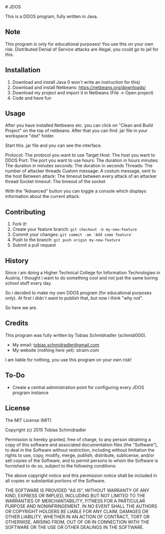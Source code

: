 <snippet>
  <content>
# JDOS

This is a DDOS program, fully written in Java.

## Note

This program is only for educational purposes!
You use this on your own risk. 
Distributed Denial of Service attacks are illegal, you could go to jail for this.


## Installation

1. Download and install Java (I won´t write an instruction for this)
2. Download and install Netbeans: https://netbeans.org/downloads/
3. Download my project and import it in Netbeans (File -> Open project)
4. Code and have fun


## Usage

After you have installed Netbeans etc. you can click on "Clean and Build Project" on the top of netbeans.
After that you can find .jar file in your workspace "dist" folder.

Start this .jar file and you can see the interface.

Protocol: The protocol you want to use
Target Host: The host you want to DDOS
Port: The port you want to use
hours: The duration in hours
minutes: The duration in minutes
seconds: The duration in seconds
Threads: The number of attacker threads
Custom message: A costum message, sent to the host
Between attack: The timeout between every attack of an attacker thread
Socket timeout: The timeout of the socket

With the "Advanced" button you can toggle a console which displays information about the current attack.


## Contributing

1. Fork it!
2. Create your feature branch: `git checkout -b my-new-feature`
3. Commit your changes: `git commit -am 'Add some feature'`
4. Push to the branch: `git push origin my-new-feature`
5. Submit a pull request


## History

Since i am doing a Higher Technical College for Information Technologies in Austria, I thought
i want to do something cool and not just the same boring school stuff every day.

So i decided to make my own DDOS program (for educational purposes only).
At first i didn´t want to publish that, but now i think "why not".

So here we are.


## Credits

This program was fully written by Tobias Schmidradler (schmidi000).

- My email: tobias.schmidradler@gmail.com
- My website (nothing here yet): straim.com

I am liable for nothing, you use this program on your own risk!


## To-Do

 - Create a central administration point for configuring every JDOS program instance


## License



The MIT License (MIT)

Copyright (c) 2015 Tobias Schmidradler

Permission is hereby granted, free of charge, to any person obtaining a copy of this software and associated documentation files (the "Software"), to deal in the Software without restriction, including without limitation the rights to use, copy, modify, merge, publish, distribute, sublicense, and/or sell copies of the Software, and to permit persons to whom the Software is furnished to do so, subject to the following conditions:

The above copyright notice and this permission notice shall be included in all copies or substantial portions of the Software.

THE SOFTWARE IS PROVIDED "AS IS", WITHOUT WARRANTY OF ANY KIND, EXPRESS OR IMPLIED, INCLUDING BUT NOT LIMITED TO THE WARRANTIES OF MERCHANTABILITY, FITNESS FOR A PARTICULAR PURPOSE AND NONINFRINGEMENT. IN NO EVENT SHALL THE AUTHORS OR COPYRIGHT HOLDERS BE LIABLE FOR ANY CLAIM, DAMAGES OR OTHER LIABILITY, WHETHER IN AN ACTION OF CONTRACT, TORT OR OTHERWISE, ARISING FROM, OUT OF OR IN CONNECTION WITH THE SOFTWARE OR THE USE OR OTHER DEALINGS IN THE SOFTWARE.
</snippet>
